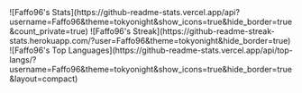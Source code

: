 <link href="https://cdn.jsdelivr.net/npm/bootstrap@5.3.3/dist/css/bootstrap.min.css" rel="stylesheet" integrity="sha384-QWTKZyjpPEjISv5WaRU9OFeRpok6YctnYmDr5pNlyT2bRjXh0JMhjY6hW+ALEwIH" crossorigin="anonymous">

<div class="d-flex flex-column">
  ![Faffo96's Stats](https://github-readme-stats.vercel.app/api?username=Faffo96&theme=tokyonight&show_icons=true&hide_border=true&count_private=true)
![Faffo96's Streak](https://github-readme-streak-stats.herokuapp.com/?user=Faffo96&theme=tokyonight&hide_border=true)
![Faffo96's Top Languages](https://github-readme-stats.vercel.app/api/top-langs/?username=Faffo96&theme=tokyonight&show_icons=true&hide_border=true&layout=compact)
</div>


